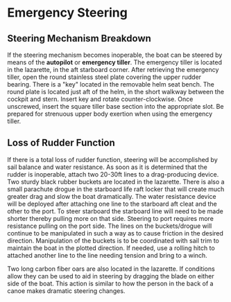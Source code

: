 # Emergency Steering

## Steering Mechanism Breakdown

If the steering mechanism becomes inoperable, the boat can be steered by means of the **autopilot** or **emergency tiller**. The emergency tiller is located in the lazarette, in the aft starboard corner. After retrieving the emergency tiller, open the round stainless steel plate covering the upper rudder bearing. There is a "key" located in the removable helm seat bench. The round plate is located just aft of the helm, in the short walkway between the cockpit and stern. Insert key and rotate counter-clockwise. Once unscrewed, insert the square tiller base section into the appropriate slot. Be prepared for strenuous upper body exertion when using the emergency tiller.

## Loss of Rudder Function

If there is a total loss of rudder function, steering will be accomplished by sail balance and water resistance. As soon as it is determined that the rudder is inoperable, attach two 20-30ft lines to a drag-producing device. Two sturdy black rubber buckets are located in the lazarette. There is also a small parachute drogue in the starboard life raft locker that will create much greater drag and slow the boat dramatically. The water resistance device will be deployed after attaching one line to the starboard aft cleat and the other to the port. To steer starboard the starboard line will need to be made shorter thereby pulling more on that side. Steering to port requires more resistance pulling on the port side. The lines on the buckets/drogue will continue to be manipulated in such a way as to cause friction in the desired direction. Manipulation of the buckets is to be coordinated with sail trim to maintain the boat in the plotted direction. If needed, use a rolling hitch to attached another line to the line needing tension and bring to a winch.

Two long carbon fiber oars are also located in the lazarette. If conditions allow they can be used to aid in steering by dragging the blade on either side of the boat. This action is similar to how the person in the back of a canoe makes dramatic steering changes.
